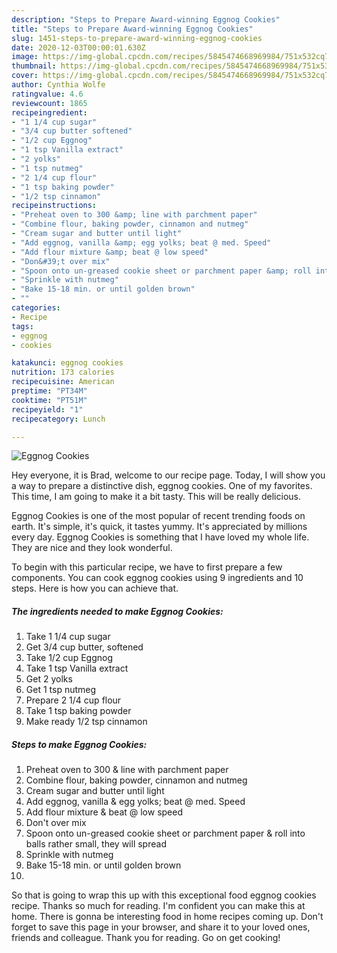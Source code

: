 ```yaml
---
description: "Steps to Prepare Award-winning Eggnog Cookies"
title: "Steps to Prepare Award-winning Eggnog Cookies"
slug: 1451-steps-to-prepare-award-winning-eggnog-cookies
date: 2020-12-03T00:00:01.630Z
image: https://img-global.cpcdn.com/recipes/5845474668969984/751x532cq70/eggnog-cookies-recipe-main-photo.jpg
thumbnail: https://img-global.cpcdn.com/recipes/5845474668969984/751x532cq70/eggnog-cookies-recipe-main-photo.jpg
cover: https://img-global.cpcdn.com/recipes/5845474668969984/751x532cq70/eggnog-cookies-recipe-main-photo.jpg
author: Cynthia Wolfe
ratingvalue: 4.6
reviewcount: 1865
recipeingredient:
- "1 1/4 cup sugar"
- "3/4 cup butter softened"
- "1/2 cup Eggnog"
- "1 tsp Vanilla extract"
- "2 yolks"
- "1 tsp nutmeg"
- "2 1/4 cup flour"
- "1 tsp baking powder"
- "1/2 tsp cinnamon"
recipeinstructions:
- "Preheat oven to 300 &amp; line with parchment paper"
- "Combine flour, baking powder, cinnamon and nutmeg"
- "Cream sugar and butter until light"
- "Add eggnog, vanilla &amp; egg yolks; beat @ med. Speed"
- "Add flour mixture &amp; beat @ low speed"
- "Don&#39;t over mix"
- "Spoon onto un-greased cookie sheet or parchment paper &amp; roll into balls rather small, they will spread"
- "Sprinkle with nutmeg"
- "Bake 15-18 min. or until golden brown"
- ""
categories:
- Recipe
tags:
- eggnog
- cookies

katakunci: eggnog cookies 
nutrition: 173 calories
recipecuisine: American
preptime: "PT34M"
cooktime: "PT51M"
recipeyield: "1"
recipecategory: Lunch

---
```



![Eggnog Cookies](https://img-global.cpcdn.com/recipes/5845474668969984/751x532cq70/eggnog-cookies-recipe-main-photo.jpg)

Hey everyone, it is Brad, welcome to our recipe page. Today, I will show you a way to prepare a distinctive dish, eggnog cookies. One of my favorites. This time, I am going to make it a bit tasty. This will be really delicious.

Eggnog Cookies is one of the most popular of recent trending foods on earth. It's simple, it's quick, it tastes yummy. It's appreciated by millions every day. Eggnog Cookies is something that I have loved my whole life. They are nice and they look wonderful.




To begin with this particular recipe, we have to first prepare a few components. You can cook eggnog cookies using 9 ingredients and 10 steps. Here is how you can achieve that.

<!--inarticleads1-->

##### The ingredients needed to make Eggnog Cookies:

1. Take 1 1/4 cup sugar
1. Get 3/4 cup butter, softened
1. Take 1/2 cup Eggnog
1. Take 1 tsp Vanilla extract
1. Get 2 yolks
1. Get 1 tsp nutmeg
1. Prepare 2 1/4 cup flour
1. Take 1 tsp baking powder
1. Make ready 1/2 tsp cinnamon




<!--inarticleads2-->

##### Steps to make Eggnog Cookies:

1. Preheat oven to 300 &amp; line with parchment paper
1. Combine flour, baking powder, cinnamon and nutmeg
1. Cream sugar and butter until light
1. Add eggnog, vanilla &amp; egg yolks; beat @ med. Speed
1. Add flour mixture &amp; beat @ low speed
1. Don&#39;t over mix
1. Spoon onto un-greased cookie sheet or parchment paper &amp; roll into balls rather small, they will spread
1. Sprinkle with nutmeg
1. Bake 15-18 min. or until golden brown
1. 




So that is going to wrap this up with this exceptional food eggnog cookies recipe. Thanks so much for reading. I'm confident you can make this at home. There is gonna be interesting food in home recipes coming up. Don't forget to save this page in your browser, and share it to your loved ones, friends and colleague. Thank you for reading. Go on get cooking!
